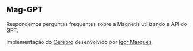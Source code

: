 ## Mag-GPT

Respondemos perguntas frequentes sobre a Magnetis utilizando a API do GPT.

Implementação do [Cerebro](https://github.com/magnetis/cerebro) desenvolvido por [Igor Marques](https://github.com/orgs/magnetis/people/IgorMarques).
